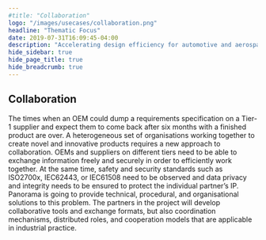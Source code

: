 ```yaml
---
#title: "Collaboration"
logo: "/images/usecases/collaboration.png"
headline: "Thematic Focus"
date: 2019-07-31T16:09:45-04:00
description: "Accelerating design efficiency for automotive and aerospace systems"
hide_sidebar: true
hide_page_title: true
hide_breadcrumb: true
---
```


## Collaboration

The times when an OEM could dump a requirements specification on a Tier-1 supplier and expect them to come back after six months with a finished product are over. A heterogeneous set of organisations working together to create novel and innovative products requires a new approach to collaboration. OEMs and suppliers on different tiers need to be able to exchange information freely and securely in order to efficiently work together. At the same time, safety and security standards such as ISO2700x, IEC62443, or IEC61508 need to be observed and data privacy and integrity needs to be ensured to protect the individual partner’s IP.
Panorama is going to provide technical, procedural, and organisational solutions to this problem. The partners in the project will develop collaborative tools and exchange formats, but also coordination mechanisms, distributed roles, and cooperation models that are applicable in industrial practice.

